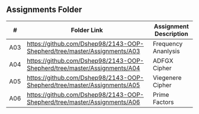 ##  Assignments Folder

|   #   | Folder Link | Assignment Description |
| :---: | ----------- | ---------------------- |
|  A03 |https://github.com/Dshep98/2143-OOP-Shepherd/tree/master/Assignments/A03 | Frequency Ananlysis
|  A04 |https://github.com/Dshep98/2143-OOP-Shepherd/tree/master/Assignments/A04 | ADFGX Cipher
| A05| https://github.com/Dshep98/2143-OOP-Shepherd/tree/master/Assignments/A05 | Viegenere Cipher
| A06| https://github.com/Dshep98/2143-OOP-Shepherd/tree/master/Assignments/A06 | Prime Factors
